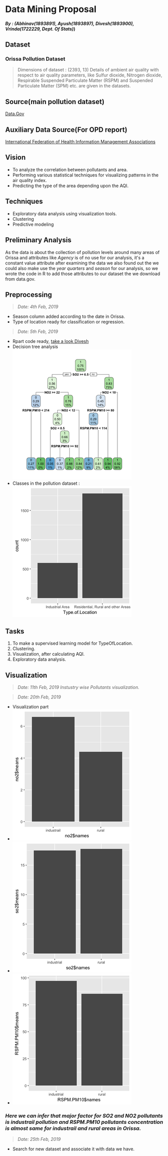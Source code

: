 # Data Mining Proposal
#### _By : (Abhinav(1893891), Ayush(1893897), Divesh(1893900), Vrinda(1722229, Dept. Of Stats)_)
## Dataset
### Orissa Pollution Dataset
> Dimensions of dataset : (2393, 13)
Details of ambient air quality with respect to air quality parameters, like Sulfur dioxide, Nitrogen dioxide, Respirable Suspended Particulate Matter (RSPM) and Suspended Particulate Matter (SPM) etc. are given in the datasets.
## Source(main pollution dataset)
[Data.Gov](https://data.gov.in/node/6284968)
## Auxiliary Data Source(For OPD report)
[International Federation of Health Information Management Associations](http://ifhima.ml)
## Vision
* To analyze the correlation  between pollutants and area.
* Performing various statistical techniques for visualizing patterns in the air quality index.
* Predicting the type of the area depending upon the AQI.
## Techniques
* Exploratory data analysis using visualization tools.
* Clustering
* Predictive modeling
## Preliminary Analysis
As the data is about the collection of pollution levels around many areas of Orissa and attributes like _Agency_ is of no use for our analysis, it's a constant value attribute after examining the data we also found out the we could also make use the _year quarters_ and _season_ for our analysis, so we wrote the code in R to add those attributes to our dataset the we download from data.gov.   
## Preprocessing
> _Date: 4th Feb, 2019_
* Season column added according to the date in Orissa.
* Type of location ready for classification or regression.
> _Date: 5th Feb, 2019_
* Rpart code ready, [take a look Divesh](/rpart.R)
* Decision tree analysis 
![Decision Tree](Rplot.png)
* Classes in the pollution dataset : 
![Classes](/locationType.png)
## Tasks 
1. To make a supervised learning model for TypeOfLocation.
2. Clustering.
3. Visualization, after calculating AQI.
4. Exploratory data analysis.
## Visualization 
> _Date: 11th Feb, 2019 Instustry wise Pollutants visualization._

> _Date: 20th Feb, 2019_
* Visualization part 
* ![NO2, Rural vs Industrail](/no2.png)
* ![SO2, Rural vs Industrail](/so2.png)
* ![RSPM.PM10, Rural vs Industrail](/RSPM.PM10.png)
### _Here we can infer that major factor for SO2 and NO2 pollutants is industrail pollution and RSPM.PM10 pollutants concentration is almost same for industrail and rural areas in Orissa._ 
> _Date: 25th Feb, 2019_
* Search for new dataset and associate it with data we have.
